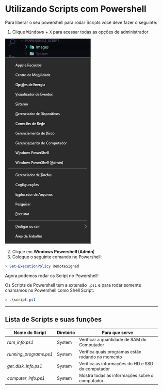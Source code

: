 # Utilizando Scripts com Powershell

Para liberar o seu powershell para rodar Scripts você deve fazer o seguinte:

1) Clique <kbd>Windows</kbd> + <kbd>X</kbd> para acessar todas as opções de administrador

<img src="Images/admins.png">

2) Clique em **Windows Powershell (Admin)**
3) Coloque o seguinte comando no Powershell:

```powershell
> Set-ExecutionPolicy RemoteSigned
```

Agora podemos rodar os Script no Powershell!

Os Scripts de Powershell tem a extensão `.ps1` e para rodar somente chamamos no Powershell como Shell Script:

```powershell
> .\script.ps1
```

---

## Lista de Scripts e suas funções

Nome do Script|Diretório|Para que serve
|---|---|---|
*ram_info.ps1*|System|Verificar a quantidade de RAM do Computador
*running_programs.ps1*|System|Verifica quais programas estão rodando no momento
*get_disk_info.ps1*|System|Verifica as informações do HD e SSD do computador
*computer_info.ps1*|System|Mostra todas as informações sobre o computador



